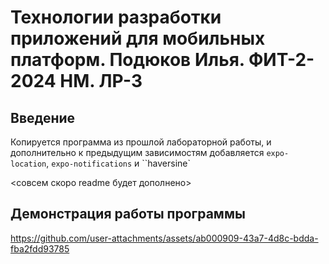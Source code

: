 # Технологии разработки приложений для мобильных платформ. Подюков Илья. ФИТ-2-2024 НМ. ЛР-3

## Введение

Копируется программа из прошлой лабораторной работы, и дополнительно к предыдущим зависимостям добавляется `expo-location`, `expo-notifications` и ``haversine`

<совсем скоро readme будет дополнено>

## Демонстрация работы программы
https://github.com/user-attachments/assets/ab000909-43a7-4d8c-bdda-fba2fdd93785
